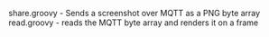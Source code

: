 share.groovy - Sends a screenshot over MQTT as a PNG byte array
read.groovy - reads the MQTT byte array and renders it on a frame
